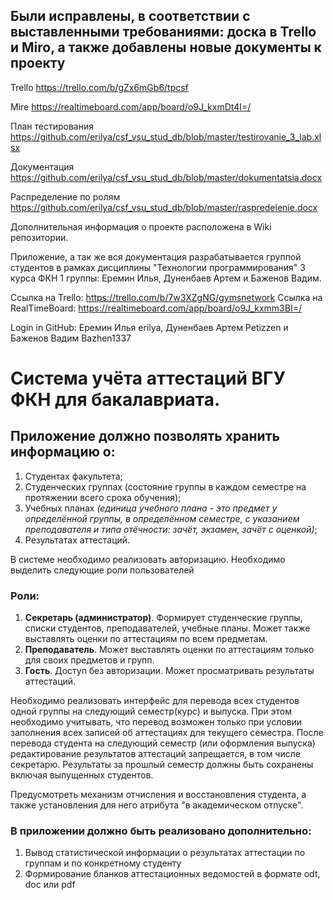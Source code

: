 ## Были исправлены, в соответствии с выставленными требованиями: доска в Trello и Miro, а также добавлены новые документы к проекту
Trello
https://trello.com/b/gZx6mGb6/tpcsf

Mire
https://realtimeboard.com/app/board/o9J_kxmDt4I=/

План тестирования
https://github.com/erilya/csf_vsu_stud_db/blob/master/testirovanie_3_lab.xlsx

Документация
https://github.com/erilya/csf_vsu_stud_db/blob/master/dokumentatsia.docx

Распределение по ролям
https://github.com/erilya/csf_vsu_stud_db/blob/master/raspredelenie.docx



Дополнительная информация о проекте расположена в Wiki репозитории.

Приложение, а так же вся документация разрабатывается группой студентов в рамках дисциплины "Технологии программирования" 3 курса ФКН 1 группы: Еремин Илья, Дуненбаев Артем и Баженов Вадим.

Ссылка на Trello: https://trello.com/b/7w3XZgNG/gymsnetwork 
Ссылка на RealTimeBoard: https://realtimeboard.com/app/board/o9J_kxmm3BI=/

Login in GitHub: Еремин Илья erilya, Дуненбаев Артем Petizzen и Баженов Вадим Bazhen1337


# Система учёта аттестаций ВГУ ФКН для бакалавриата.
## Приложение должно позволять хранить информацию о:
1. Студентах факультета;
2. Студенческих группах (состояние группы в каждом семестре на протяжении всего срока обучения);
3. Учебных планах _(единица учебного плана - это предмет у определённой группы, в определённом семестре, с указанием преподавателя и типа отёчности: зачёт, экзамен, зачёт с оценкой)_;
4. Результатах аттестаций.

В системе необходимо реализовать авторизацию. Необходимо выделить следующие роли пользователей
### Роли:
1. **Секретарь (администратор)**. Формирует студенческие группы, списки студентов, преподавателей, учебные планы. Может также выставлять оценки по аттестациям по всем предметам.
2. **Преподаватель**. Может выставлять оценки по аттестациям только для своих предметов и групп.
3. **Гость**. Доступ без авторизации. Может просматривать результаты аттестаций.

Необходимо реализовать интерфейс для перевода всех студентов одной группы на следующий семестр(курс) и выпуска. При этом необходимо учитывать, что перевод возможен только при условии заполнения всех записей об аттестациях для текущего семестра. После перевода студента на следующий семестр (или оформления выпуска) редактирование результатов аттестаций запрещается, в том числе секретарю. Результаты за прошлый семестр должны быть сохранены включая выпущенных студентов.

Предусмотреть механизм отчисления и восстановления студента, а также установления для него атрибута "в академическом отпуске". 

### В приложении должно быть реализовано дополнительно:
1. Вывод статистической информации о результатах аттестации по группам и по конкретному студенту
2. Формирование бланков аттестационных ведомостей в формате odt, doc или pdf


